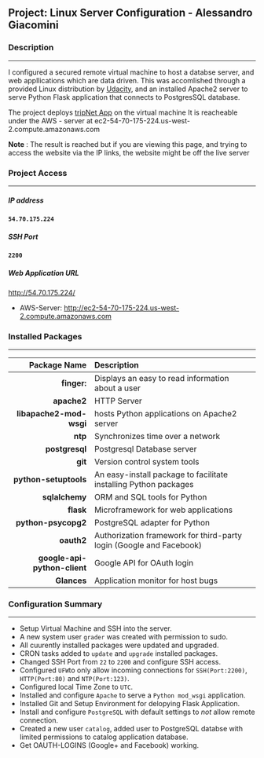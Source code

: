 ## Project: Linux Server Configuration - Alessandro Giacomini
### Description
-----------------------------------
I configured a secured remote virtual machine to host a databse server, and web appllications which are data driven. This was accomlished through a provided Linux distribution by [Udacity](https://www.udacity.com), and an installed Apache2 server to serve Python Flask application that connects to PostgresSQL database.

The project deploys [tripNet App](https://github.com/AlessandroGiacomini/tripNet) on the virtual machine
It is reacheable under the AWS - server at ec2-54-70-175-224.us-west-2.compute.amazonaws.com

**Note** : The result is reached but if you are viewing this page, and trying to access the website via the IP links, the website might be off the live server

### Project Access
-----------------------------------
##### IP address

**`54.70.175.224`**

##### SSH Port

**`2200`**

##### Web Application URL

http://54.70.175.224/ 

* AWS-Server: 
http://ec2-54-70-175-224.us-west-2.compute.amazonaws.com
 
### Installed Packages
-----------------------------------
Package Name | Description
--------------: | :------------
**finger:** | Displays an easy to read information about a user
**apache2** | HTTP Server
**libapache2-mod-wsgi** | hosts Python applications on Apache2 server
**ntp** | Synchronizes time over a network
**postgresql** | Postgresql Database server
**git** | Version control system tools
**python-setuptools** | An easy-install package to facilitate installing Python packages
**sqlalchemy** | ORM and SQL tools for Python
**flask** | Microframework for web applications
**python-psycopg2** | PostgreSQL adapter for Python
**oauth2** | Authorization framework for third-party login (Google and Facebook)
**google-api-python-client** | Google API for OAuth login
**Glances** | Application monitor for host bugs

### Configuration Summary
-----------------------------------
- Setup Virtual Machine and SSH into the server.
- A new system user `grader` was created with permission to sudo.
- All cuurently installed packages were updated and upgraded.
- CRON tasks added to `update` and `upgrade` installed packages.
- Changed SSH Port from `22` to `2200` and configure SSH access.
- Configured `UFW`to only allow incoming connections for `SSH(Port:2200)`, `HTTP(Port:80)` and `NTP(Port:123)`.
- Configured local Time Zone to `UTC`.
- Installed and configure `Apache` to serve a `Python mod_wsgi` application.
- Installed Git and Setup Environment for delopying Flask Application.
- Install and configure `PostgreSQL` with default settings to *not* allow remote connection.
- Created a new user `catalog`, added user to PostgreSQL databse with limited permissions to catalog application database.
- Get OAUTH-LOGINS (Google+ and Facebook) working.